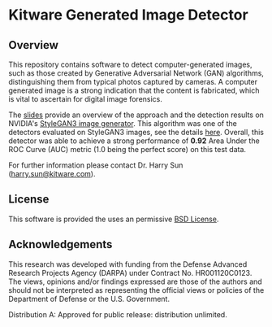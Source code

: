# Kitware Generated Image Detector

## Overview

This repository contains software to detect computer-generated images, such as those created by Generative Adversarial Network (GAN) algorithms, distinguishing them from typical photos captured by cameras. A computer generated image is a strong indication that the content is fabricated, which is vital to ascertain for digital image forensics. 

The [slides](doc/kitware_SG3_generated.pdf) provide an overview of the approach and the detection results on NVIDIA's [StyleGAN3 image generator](https://github.com/NVlabs/stylegan3). This algorithm was one of the detectors evaluated on StyleGAN3 images, see the details [here](https://github.com/NVlabs/stylegan3-detector#results). Overall, this detector was able to achieve a strong performance of **0.92** Area Under the ROC Curve (AUC) metric (1.0 being the perfect score) on this test data.

For further information please contact Dr. Harry Sun (<harry.sun@kitware.com>).

## License
This software is provided the uses an permissive [BSD License](LICENSE).

## Acknowledgements
This research was developed with funding from the Defense Advanced Research Projects Agency (DARPA) under Contract No. HR001120C0123. The views, opinions and/or findings expressed are those of the authors and should not be interpreted as representing the official views or policies of the Department of Defense or the U.S. Government.

Distribution A: Approved for public release: distribution unlimited.
